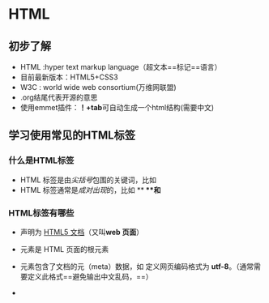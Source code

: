 # HTML

## 初步了解

* HTML :hyper text markup language（超文本==标记==语言）
* 目前最新版本：HTML5+CSS3
* W3C : world wide web consortium(万维网联盟)
* .org结尾代表开源的意思
* 使用emmet插件：**！+tab**可自动生成一个html结构(需要中文)

## 学习使用常见的HTML标签

### 什么是HTML标签

- HTML 标签是由*尖括号*包围的关键词，比如 <html>
- HTML 标签通常是*成对出现*的，比如 **<b> **和</b>

### HTML标签有哪些

* **<!DOCTYPE html>** 声明为 <u>HTML5 文档</u>（又叫**web 页面**）
* **<html>** 元素是 HTML 页面的根元素
* **<head>** 元素包含了文档的元（meta）数据，如 **<meta charset="utf-8">** 定义网页编码格式为 **utf-8**。（通常需要定义此格式==避免输出中文乱码，==）
* **<title>** 元素描述了文档的标题
* **<body>** 元素包含了可见的页面内容
* **<style>**元素可以引入c's's
* **<h1>** 元素定义一个大标题
  * **<h2>**二级标题
  * **<h3>**三级标题
  * **<h6>**最多可以定义六级标题

* **<p>** 元素定义一个段落
* **<a>**元素定义了一个链接
* **<img>**元素定义了一个图像
* **<br>**元素表示换行
* **<div>**元素定义 HTML 文档中的一个区域部分
* **<botton>**元素定义一个按钮
* **<b>**元素可让字体加粗

### HTML标签和元素有何区别

* 元素会包含开始标签与结束标签，例如：<p>这是一个段落。</p>

### 注意事项

* 不要忘记结束标签

  * <~/>尖括号内加个斜杠表示结束

   * **结束标签可避免未知的错误**

* 养成好习惯，使用小写标签



## 学习理解标签中的块级元素与内联元素

### 块级元素

##### 什么是块级元素

* 块级元素显示时会以新行开始或结束

##### 块级元素有哪些

* **<div>**
* **<h1>**
* **<p>**

### 内联元素

##### 什么是内联元素

* 内联元素显示时通常不会以新行开始

##### 内联元素有哪些

* **<a>**
* **<b>**
* **<br>**
* **<img>**

### 二者联系

* 大多数html元素可以被分为块级元素和内联元素

## 学习HTML标签的样式

* html标题
  * `<h1>这是标题</h1>`
  
* html段落
  * `<p>这是段落</p>`
  
* html链接
  * `<a href="https://github.com/ntgeek/2022-Geek">这是一个链接</a>`
    * href 属性描述了链接的目标
  
* html图像

  * `<img src="图片地址" alt="图片描述" width="304" height="228">`

    * src属性是引入图片的地址

    * alt 属性用来为图像定义一串预备的可替换的文本。

    * 之后两个属性设置了图片的宽度与高度
  
  * 背景图片
  
    * ```HTML
      <style>
              body{
                     background-size: 125%;
                     background-image:url('https://pic.3gbizhi.com/2019/0930/20190930040036442.jpg');
              }
      </style>
      ```
  
      (摘自制作页面中的代码片段)





